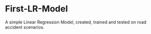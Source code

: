 # First-LR-Model
A simple Linear Regression Model, created, trained and tested on road accident scenarios.
